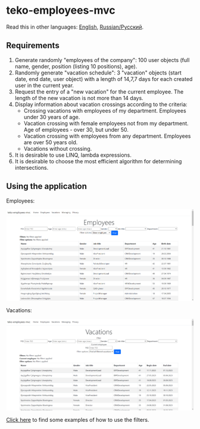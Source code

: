 # teko-employees-mvc

Read this in other languages: [English](README.md), [Russian/Русский](README.ru.md).

## Requirements  

1. Generate randomly "employees of the company": 100 user objects (full name, gender, position (listing 10 positions), age).
2. Randomly generate "vacation schedule": 3 "vacation" objects (start date, end date, user object) with a length of 14,7,7 days for each created user in the current year.
3. Request the entry of a "new vacation" for the current employee. The length of the new vacation is not more than 14 days.
4. Display information about vacation crossings according to the criteria:
    - Crossing vacations with employees of my department. Employees under 30 years of age.
    - Vacation crossing with female employees not from my department. Age of employees - over 30, but under 50.
    - Vacation crossing with employees from any department. Employees are over 50 years old.
    - Vacations without crossing.
5. It is desirable to use LINQ, lambda expressions.
6. It is desirable to choose the most efficient algorithm for determining intersections.

## Using the application 

Employees: 

![employees_nofilter](docs/img/employees_nofilter.png)

Vacations: 

![vacations_nofilter](docs/img/vacations_nofilter.png)

[Click here](docs/examples.md) to find some examples of how to use the filters. 
